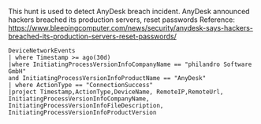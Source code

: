 This hunt is used to detect AnyDesk breach incident. AnyDesk announced hackers breached its production servers, reset passwords Reference: https://www.bleepingcomputer.com/news/security/anydesk-says-hackers-breached-its-production-servers-reset-passwords/

```kql
DeviceNetworkEvents
| where Timestamp >= ago(30d)
|where InitiatingProcessVersionInfoCompanyName == "philandro Software GmbH" 
and InitiatingProcessVersionInfoProductName == "AnyDesk"
| where ActionType == "ConnectionSuccess"
|project Timestamp,ActionType,DeviceName, RemoteIP,RemoteUrl, InitiatingProcessVersionInfoCompanyName, InitiatingProcessVersionInfoFileDescription, InitiatingProcessVersionInfoProductVersion
```
